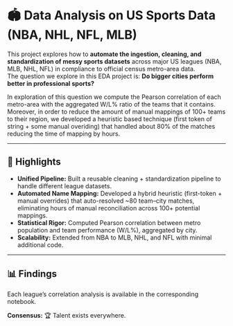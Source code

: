 # 🏟️ Data Analysis on US Sports Data (NBA, NHL, NFL, MLB)

This project explores how to **automate the ingestion, cleaning, and standardization of messy sports datasets** across major US leagues (NBA, MLB, NHL, NFL) in compliance to official census metro-area data.  
The question we explore in this EDA project is: **Do bigger cities perform better in professional sports?**

In exploration of this question we compute the Pearson correlation of each metro-area with the aggregated W/L% ratio of the teams that it contains. 
Moreover, in order to reduce the amount of manual mappings of 100+ teams to their region, we developed a heuristic based technique (first token of string + some manual overiding) that handled about 80% of the matches reducing the time of mapping by hours. 

---

## 🔑 Highlights

- **Unified Pipeline:** Built a reusable cleaning + standardization pipeline to handle different league datasets.  
- **Automated Name Mapping:** Developed a hybrid heuristic (first-token + manual overrides) that auto-resolved ~80 team–city matches, eliminating hours of manual reconciliation across 100+ potential mappings.  
- **Statistical Rigor:** Computed Pearson correlation between metro population and team performance (W/L%), aggregated by city.  
- **Scalability:** Extended from NBA to MLB, NHL, and NFL with minimal additional code.  

---

## 📊 Findings

Each league’s correlation analysis is available in the corresponding notebook.  

**Consensus:** 🏆 Talent exists everywhere.  


